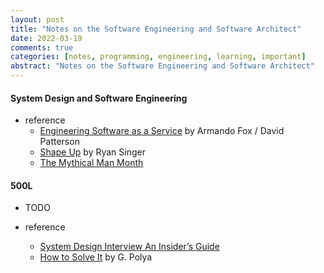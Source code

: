 ```yaml
---
layout: post
title: "Notes on the Software Engineering and Software Architect"
date: 2022-03-19
comments: true
categories: [notes, programming, engineering, learning, important]
abstract: "Notes on the Software Engineering and Software Architect"
---
```


#### System Design and Software Engineering

* reference  
    - [Engineering Software as a Service](https://book.douban.com/subject/24316596/) by Armando Fox / David Patterson  
    - [Shape Up](https://book.douban.com/subject/34945817/) by Ryan Singer 
    - [The Mythical Man Month](https://book.douban.com/subject/1494471/)

#### 500L
* TODO 

* reference
    - [System Design Interview An Insider’s Guide](https://book.douban.com/subject/35246417/)
    - [How to Solve It](https://book.douban.com/subject/1456890/) by G. Polya  
